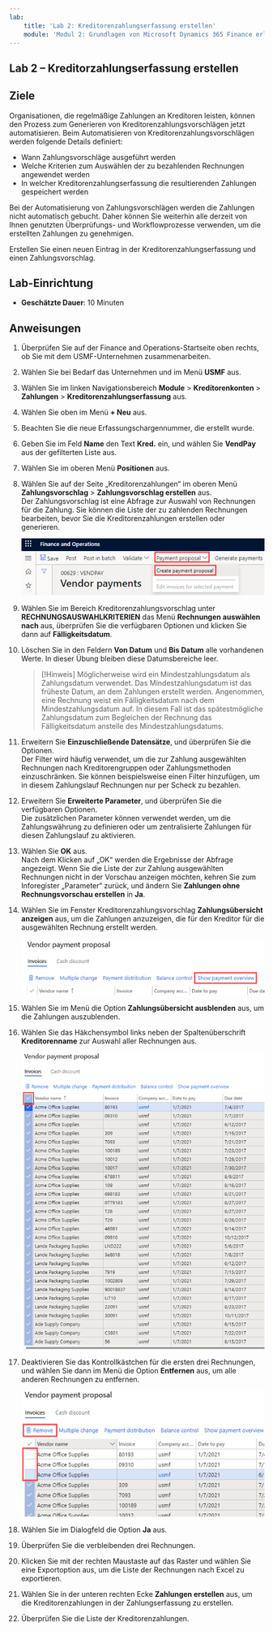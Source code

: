 ```yaml
---
lab:
    title: 'Lab 2: Kreditorenzahlungserfassung erstellen'
    module: 'Modul 2: Grundlagen von Microsoft Dynamics 365 Finance erlernen'
---
```


## Lab 2 – Kreditorzahlungserfassung erstellen

## Ziele

Organisationen, die regelmäßige Zahlungen an Kreditoren leisten, können den Prozess zum Generieren von Kreditorenzahlungsvorschlägen jetzt automatisieren. Beim Automatisieren von Kreditorenzahlungsvorschlägen werden folgende Details definiert:

- Wann Zahlungsvorschläge ausgeführt werden
- Welche Kriterien zum Auswählen der zu bezahlenden Rechnungen angewendet werden
- In welcher Kreditorenzahlungserfassung die resultierenden Zahlungen gespeichert werden

Bei der Automatisierung von Zahlungsvorschlägen werden die Zahlungen nicht automatisch gebucht. Daher können Sie weiterhin alle derzeit von Ihnen genutzten Überprüfungs- und Workflowprozesse verwenden, um die erstellten Zahlungen zu genehmigen.

Erstellen Sie einen neuen Eintrag in der Kreditorenzahlungserfassung und einen Zahlungsvorschlag.

## Lab-Einrichtung

   - **Geschätzte Dauer**: 10 Minuten

## Anweisungen

1. Überprüfen Sie auf der Finance and Operations-Startseite oben rechts, ob Sie mit dem USMF-Unternehmen zusammenarbeiten.

1. Wählen Sie bei Bedarf das Unternehmen und im Menü **USMF** aus.

1. Wählen Sie im linken Navigationsbereich **Module** > **Kreditorenkonten** > **Zahlungen** > **Kreditorenzahlungserfassung** aus.

1. Wählen Sie oben im Menü **+ Neu** aus.

1. Beachten Sie die neue Erfassungschargennummer, die erstellt wurde.

1. Geben Sie im Feld **Name** den Text **Kred.** ein, und wählen Sie **VendPay** aus der gefilterten Liste aus.

1. Wählen Sie im oberen Menü **Positionen** aus.

1. Wählen Sie auf der Seite „Kreditorenzahlungen“ im oberen Menü **Zahlungsvorschlag** > **Zahlungsvorschlag erstellen** aus.  
    Der Zahlungsvorschlag ist eine Abfrage zur Auswahl von Rechnungen für die Zahlung. Sie können die Liste der zu zahlenden Rechnungen bearbeiten, bevor Sie die Kreditorenzahlungen erstellen oder generieren.

    ![Screenshot mit der Seite „Kreditorenzahlung“, „Zahlungsvorschlag“ und „Zahlungsvorschlag erstellen“ sind hervorgehoben](./media/lp2-m4-vendor-payment-proposal.png)

1. Wählen Sie im Bereich Kreditorenzahlungsvorschlag unter **RECHNUNGSAUSWAHLKRITERIEN** das Menü **Rechnungen auswählen nach** aus, überprüfen Sie die verfügbaren Optionen und klicken Sie dann auf **Fälligkeitsdatum**.

1. Löschen Sie in den Feldern **Von Datum** und **Bis Datum** alle vorhandenen Werte. In dieser Übung bleiben diese Datumsbereiche leer.

    >[!Hinweis] Möglicherweise wird ein Mindestzahlungsdatum als Zahlungsdatum verwendet. Das Mindestzahlungsdatum ist das früheste Datum, an dem Zahlungen erstellt werden. Angenommen, eine Rechnung weist ein Fälligkeitsdatum nach dem Mindestzahlungsdatum auf. In diesem Fall ist das spätestmögliche Zahlungsdatum zum Begleichen der Rechnung das Fälligkeitsdatum anstelle des Mindestzahlungsdatums.

1. Erweitern Sie **Einzuschließende Datensätze**, und überprüfen Sie die Optionen.  
    Der Filter wird häufig verwendet, um die zur Zahlung ausgewählten Rechnungen nach Kreditorengruppen oder Zahlungsmethoden einzuschränken. Sie können beispielsweise einen Filter hinzufügen, um in diesem Zahlungslauf Rechnungen nur per Scheck zu bezahlen.

1. Erweitern Sie **Erweiterte Parameter**, und überprüfen Sie die verfügbaren Optionen.  
    Die zusätzlichen Parameter können verwendet werden, um die Zahlungswährung zu definieren oder um zentralisierte Zahlungen für diesen Zahlungslauf zu aktivieren.

1. Wählen Sie **OK** aus.  
    Nach dem Klicken auf „OK“ werden die Ergebnisse der Abfrage angezeigt. Wenn Sie die Liste der zur Zahlung ausgewählten Rechnungen nicht in der Vorschau anzeigen möchten, kehren Sie zum Inforegister „Parameter“ zurück, und ändern Sie **Zahlungen ohne Rechnungsvorschau erstellen** in **Ja**.

1. Wählen Sie im Fenster Kreditorenzahlungsvorschlag **Zahlungsübersicht anzeigen** aus, um die Zahlungen anzuzeigen, die für den Kreditor für die ausgewählten Rechnung erstellt werden.

    ![Bildschirmbild mit dem Kreditorenzahlungsvorschlag, das Menü „Zahlungsübersicht anzeigen“ ist hervorgehoben](./media/lp2-m4-vendor-payment-proposal-complete-query.png)

1. Wählen Sie im Menü die Option **Zahlungsübersicht ausblenden** aus, um die Zahlungen auszublenden.

1. Wählen Sie das Häkchensymbol links neben der Spaltenüberschrift **Kreditorenname** zur Auswahl aller Rechnungen aus.

    ![Bildschirmbild mit allen ausgewählten Rechnungen](./media/lp2-m4-vendor-payment-proposal-select-all.png)

1. Deaktivieren Sie das Kontrollkästchen für die ersten drei Rechnungen, und wählen Sie dann im Menü die Option **Entfernen** aus, um alle anderen Rechnungen zu entfernen.

    ![Screenshot mit der Seite „Kreditorenzahlung“, „Zahlungsvorschlag“ mit ausgewählten Elementen und hervorgehobener Menüoption zum Entfernen](./media/lp2-m4-vendor-payment-proposal-remove-selected-invoices.png)

1. Wählen Sie im Dialogfeld die Option **Ja** aus.

1. Überprüfen Sie die verbleibenden drei Rechnungen.

1. Klicken Sie mit der rechten Maustaste auf das Raster und wählen Sie eine Exportoption aus, um die Liste der Rechnungen nach Excel zu exportieren.

1. Wählen Sie in der unteren rechten Ecke **Zahlungen erstellen** aus, um die Kreditorenzahlungen in der Zahlungserfassung zu erstellen.

1. Überprüfen Sie die Liste der Kreditorenzahlungen.
